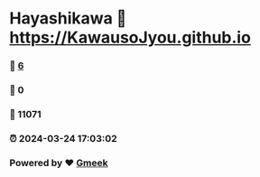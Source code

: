 # Hayashikawa :link: https://KawausoJyou.github.io 
### :page_facing_up: [6](https://KawausoJyou.github.io/tag.html) 
### :speech_balloon: 0 
### :hibiscus: 11071 
### :alarm_clock: 2024-03-24 17:03:02 
### Powered by :heart: [Gmeek](https://github.com/Meekdai/Gmeek)
